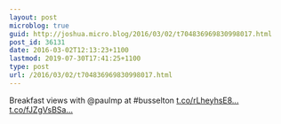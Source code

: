 ```yaml
---
layout: post
microblog: true
guid: http://joshua.micro.blog/2016/03/02/t704836969830998017.html
post_id: 36131
date: 2016-03-02T12:13:23+1100
lastmod: 2019-07-30T17:41:25+1100
type: post
url: /2016/03/02/t704836969830998017.html
---
```

Breakfast views with @paulmp at #busselton [t.co/rLheyhsE8...](https://t.co/rLheyhsE8o) [t.co/fJZgVsBSa...](https://t.co/fJZgVsBSaA)
